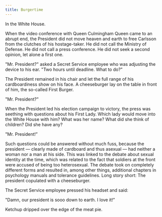```yaml
---
title: Burgertime
---
```


In the White House.

When the video conference with Queen Culmingham Queen came to an abrupt end, the President did not move heaven and earth to free Carlsson from the clutches of his hostage-taker. He did not call the Ministry of Defense. He did not call a press conference. He did not seek a second opinion, let alone a first one.

"Mr. President?" asked a Secret Service employee who was adjusting the device to his ear. "Two hours until deadline. What to do?"

The President remained in his chair and let the full range of his cardboardiness show on his face. A cheeseburger lay on the table in front of him, the so-called First Burger.

"Mr. President?"

When the President led his election campaign to victory, the press was seething with questions about his First Lady. Which lady would move into the White House with him? What was her name? What did she think of children? Did she have any?

"Mr. President!”

Such questions could be answered without much fuss, because the president — clearly made of cardboard and thus asexual — had neither a woman nor a man at his side. This was linked to the debate about sexual identity at the time, which was related to the fact that soldiers at the front were accused of being too heterosexual. The debate took on completely different forms and resulted in, among other things, additional chapters in psychology manuals and tolerance guidelines. Long story short: The president copulated with a cheeseburger.

The Secret Service employee pressed his headset and said:

"Damn, our president is sooo down to earth. I love it!”

Ketchup dripped over the edge of the meat pie.